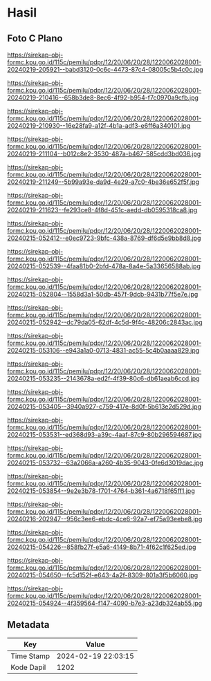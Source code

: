 # Hasil

## Foto C Plano

https://sirekap-obj-formc.kpu.go.id/115c/pemilu/pdpr/12/20/06/20/28/1220062028001-20240219-205921--babd3120-0c6c-4473-87c4-08005c5b4c0c.jpg

https://sirekap-obj-formc.kpu.go.id/115c/pemilu/pdpr/12/20/06/20/28/1220062028001-20240219-210416--658b3de8-8ec6-4f92-b954-f7c0970a9cfb.jpg

https://sirekap-obj-formc.kpu.go.id/115c/pemilu/pdpr/12/20/06/20/28/1220062028001-20240219-210930--16e28fa9-a12f-4b1a-adf3-e6ff6a340101.jpg

https://sirekap-obj-formc.kpu.go.id/115c/pemilu/pdpr/12/20/06/20/28/1220062028001-20240219-211104--b012c8e2-3530-487a-b467-585cdd3bd036.jpg

https://sirekap-obj-formc.kpu.go.id/115c/pemilu/pdpr/12/20/06/20/28/1220062028001-20240219-211249--5b99a93e-da9d-4e29-a7c0-4be36e652f5f.jpg

https://sirekap-obj-formc.kpu.go.id/115c/pemilu/pdpr/12/20/06/20/28/1220062028001-20240219-211623--fe293ce8-4f8d-451c-aedd-db0595318ca8.jpg

https://sirekap-obj-formc.kpu.go.id/115c/pemilu/pdpr/12/20/06/20/28/1220062028001-20240215-052412--e0ec9723-9bfc-438a-8769-df6d5e9bb8d8.jpg

https://sirekap-obj-formc.kpu.go.id/115c/pemilu/pdpr/12/20/06/20/28/1220062028001-20240215-052539--4faa81b0-2bfd-478a-8a4e-5a33656588ab.jpg

https://sirekap-obj-formc.kpu.go.id/115c/pemilu/pdpr/12/20/06/20/28/1220062028001-20240215-052804--1558d3a1-50db-457f-9dcb-9431b77f5e7e.jpg

https://sirekap-obj-formc.kpu.go.id/115c/pemilu/pdpr/12/20/06/20/28/1220062028001-20240215-052942--dc79da05-62df-4c5d-9f4c-48206c2843ac.jpg

https://sirekap-obj-formc.kpu.go.id/115c/pemilu/pdpr/12/20/06/20/28/1220062028001-20240215-053106--e943a1a0-0713-4831-ac55-5c4b0aaaa829.jpg

https://sirekap-obj-formc.kpu.go.id/115c/pemilu/pdpr/12/20/06/20/28/1220062028001-20240215-053235--2143678a-ed2f-4f39-80c6-db61aeab6ccd.jpg

https://sirekap-obj-formc.kpu.go.id/115c/pemilu/pdpr/12/20/06/20/28/1220062028001-20240215-053405--3940a927-c759-417e-8d0f-5b613e2d529d.jpg

https://sirekap-obj-formc.kpu.go.id/115c/pemilu/pdpr/12/20/06/20/28/1220062028001-20240215-053531--ed368d93-a39c-4aaf-87c9-80b296594687.jpg

https://sirekap-obj-formc.kpu.go.id/115c/pemilu/pdpr/12/20/06/20/28/1220062028001-20240215-053732--63a2066a-a260-4b35-9043-0fe6d3019dac.jpg

https://sirekap-obj-formc.kpu.go.id/115c/pemilu/pdpr/12/20/06/20/28/1220062028001-20240215-053854--9e2e3b78-f701-4764-b361-4a6718f65ff1.jpg

https://sirekap-obj-formc.kpu.go.id/115c/pemilu/pdpr/12/20/06/20/28/1220062028001-20240216-202947--956c3ee6-ebdc-4ce6-92a7-ef75a93eebe8.jpg

https://sirekap-obj-formc.kpu.go.id/115c/pemilu/pdpr/12/20/06/20/28/1220062028001-20240215-054226--858fb27f-e5a6-4149-8b71-4f62c1f625ed.jpg

https://sirekap-obj-formc.kpu.go.id/115c/pemilu/pdpr/12/20/06/20/28/1220062028001-20240215-054650--fc5d152f-e643-4a2f-8309-801a3f5b6060.jpg

https://sirekap-obj-formc.kpu.go.id/115c/pemilu/pdpr/12/20/06/20/28/1220062028001-20240215-054924--4f359564-f147-4090-b7e3-a23db324ab55.jpg


## Metadata

| Key        | Value               |
| ---------- | ------------------- |
| Time Stamp | 2024-02-19 22:03:15 |
| Kode Dapil | 1202                |



